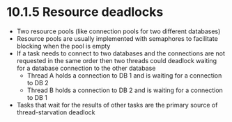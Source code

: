 # 10.1.5 Resource deadlocks

* Two resource pools (like connection pools for two different databases)
* Resource pools are usually implemented with semaphores to facilitate blocking when the pool is empty
* If a task needs to connect to two databases and the connections are not requested in the same order then two threads could deadlock waiting for a database connection to the other database
  * Thread A holds a connection to DB 1 and is waiting for a connection to DB 2
  * Thread B holds a connection to DB 2 and is waiting for a connection to DB 1
* Tasks that wait for the results of other tasks are the primary source of thread-starvation deadlock
